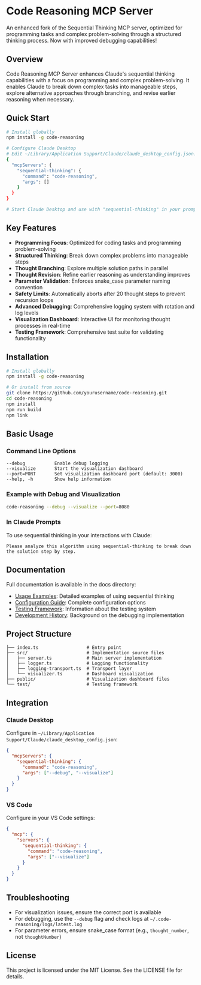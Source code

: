 # Code Reasoning MCP Server

An enhanced fork of the Sequential Thinking MCP server, optimized for programming tasks and complex problem-solving through a structured thinking process. Now with improved debugging capabilities!

## Overview

Code Reasoning MCP Server enhances Claude's sequential thinking capabilities with a focus on programming and complex problem-solving. It enables Claude to break down complex tasks into manageable steps, explore alternative approaches through branching, and revise earlier reasoning when necessary.

## Quick Start

```bash
# Install globally
npm install -g code-reasoning

# Configure Claude Desktop
# Edit ~/Library/Application Support/Claude/claude_desktop_config.json:
{
  "mcpServers": {
    "sequential-thinking": {
      "command": "code-reasoning",
      "args": []
    }
  }
}

# Start Claude Desktop and use with "sequential-thinking" in your prompts
```

## Key Features

- **Programming Focus**: Optimized for coding tasks and programming problem-solving
- **Structured Thinking**: Break down complex problems into manageable steps
- **Thought Branching**: Explore multiple solution paths in parallel
- **Thought Revision**: Refine earlier reasoning as understanding improves
- **Parameter Validation**: Enforces snake_case parameter naming convention
- **Safety Limits**: Automatically aborts after 20 thought steps to prevent recursion loops
- **Advanced Debugging**: Comprehensive logging system with rotation and log levels
- **Visualization Dashboard**: Interactive UI for monitoring thought processes in real-time
- **Testing Framework**: Comprehensive test suite for validating functionality

## Installation

```bash
# Install globally
npm install -g code-reasoning

# Or install from source
git clone https://github.com/yourusername/code-reasoning.git
cd code-reasoning
npm install
npm run build
npm link
```

## Basic Usage

### Command Line Options

```
--debug           Enable debug logging
--visualize       Start the visualization dashboard
--port=PORT       Set visualization dashboard port (default: 3000)
--help, -h        Show help information
```

### Example with Debug and Visualization

```bash
code-reasoning --debug --visualize --port=8080
```

### In Claude Prompts

To use sequential thinking in your interactions with Claude:

```
Please analyze this algorithm using sequential-thinking to break down the solution step by step.
```

## Documentation

Full documentation is available in the docs directory:

- [Usage Examples](./docs/examples.md): Detailed examples of using sequential thinking
- [Configuration Guide](./docs/configuration.md): Complete configuration options
- [Testing Framework](./docs/testing.md): Information about the testing system
- [Development History](./docs/development-history.md): Background on the debugging implementation

## Project Structure

```
├── index.ts                  # Entry point 
├── src/                      # Implementation source files
│   ├── server.ts             # Main server implementation
│   ├── logger.ts             # Logging functionality
│   ├── logging-transport.ts  # Transport layer
│   └── visualizer.ts         # Dashboard visualization
├── public/                   # Visualization dashboard files
└── test/                     # Testing framework
```

## Integration

### Claude Desktop

Configure in `~/Library/Application Support/Claude/claude_desktop_config.json`:

```json
{
  "mcpServers": {
    "sequential-thinking": {
      "command": "code-reasoning",
      "args": ["--debug", "--visualize"]
    }
  }
}
```

### VS Code

Configure in your VS Code settings:

```json
{
  "mcp": {
    "servers": {
      "sequential-thinking": {
        "command": "code-reasoning",
        "args": ["--visualize"]
      }
    }
  }
}
```

## Troubleshooting

- For visualization issues, ensure the correct port is available
- For debugging, use the `--debug` flag and check logs at `~/.code-reasoning/logs/latest.log`
- For parameter errors, ensure snake_case format (e.g., `thought_number`, not `thoughtNumber`)

## License

This project is licensed under the MIT License. See the LICENSE file for details.

